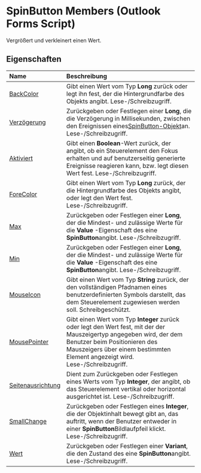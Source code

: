 
# SpinButton Members (Outlook Forms Script)

Vergrößert und verkleinert einen Wert.


## Eigenschaften



|**Name**|**Beschreibung**|
|:-----|:-----|
|[BackColor](64de2a16-04a8-2a27-96a9-51bcd5962e2d.md)|Gibt einen Wert vom Typ  **Long** zurück oder legt ihn fest, der die Hintergrundfarbe des Objekts angibt. Lese-­/Schreibzugriff.|
|[Verzögerung](84a38d62-6db1-8a1b-ac91-40e199ca5d3f.md)|Zurückgeben oder Festlegen einer  **Long**, die die Verzögerung in Millisekunden, zwischen den Ereignissen eines[SpinButton-Objekt](3221b356-1e68-9e14-48ab-4a30c38aa685.md)an. Lese-/Schreibzugriff.|
|[Aktiviert](d9460bfc-aec4-10b6-fac0-ea9a5977d56c.md)|Gibt einen  **Boolean**-Wert zurück, der angibt, ob ein Steuerelement den Fokus erhalten und auf benutzerseitig generierte Ereignisse reagieren kann, bzw. legt diesen Wert fest. Lese-/Schreibzugriff.|
|[ForeColor](ab44a7ae-c276-f3fe-dbf5-bc422e9f131a.md)|Gibt einen Wert vom Typ  **Long** zurück, der die Hintergrundfarbe des Objekts angibt, oder legt den Wert fest. Lese-­/Schreibzugriff.|
|[Max](f8f77453-cc53-68c2-6574-bb2c665e1b76.md)|Zurückgeben oder Festlegen einer  **Long**, der die Mindest- und zulässige Werte für die **Value** -Eigenschaft des eine **SpinButton**angibt. Lese-/Schreibzugriff.|
|[Min](bc44e375-0eab-bc9d-b8c6-618c62b5fd2f.md)|Zurückgeben oder Festlegen einer  **Long**, der die Mindest- und zulässige Werte für die **Value** -Eigenschaft des eine **SpinButton**angibt. Lese-/Schreibzugriff.|
|[MouseIcon](1980cc3e-b38f-5902-7e8d-4e6450626c94.md)|Gibt einen Wert vom Typ  **String** zurück, der den vollständigen Pfadnamen eines benutzerdefinierten Symbols darstellt, das dem Steuerelement zugewiesen werden soll. Schreibgeschützt.|
|[MousePointer](09bc0dbf-6925-8c43-6f21-280e7008ae54.md)|Gibt einen Wert vom Typ  **Integer** zurück oder legt den Wert fest, mit der der Mauszeigertyp angegeben wird, der dem Benutzer beim Positionieren des Mauszeigers über einem bestimmten Element angezeigt wird. Lese-/Schreibzugriff.|
|[Seitenausrichtung](923f3fe6-0740-9e42-ad63-ca29d04aad70.md)|Dient zum Zurückgeben oder Festlegen eines Werts vom Typ  **Integer**, der angibt, ob das Steuerelement vertikal oder horizontal ausgerichtet ist. Lese-/Schreibzugriff.|
|[SmallChange](77e920e5-87ad-cad0-0c14-ac63cf5aa118.md)|Zurückgeben oder Festlegen eines  **Integer**, die der Objektinhalt bewegt gibt an, das auftritt, wenn der Benutzer entweder in einer **SpinButton**Bildlaufpfeil klickt. Lese-/Schreibzugriff.|
|[Wert](f0369b53-9e9c-003b-4345-2da9e469a338.md)|Zurückgeben oder Festlegen einer  **Variant**, die den Zustand des eine **SpinButton**angibt. Lese-/Schreibzugriff.|


